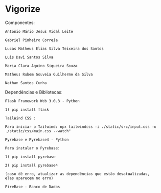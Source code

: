 # Vigorize

Componentes:

    Antonio Mário Jesus Vidal Leite

    Gabriel Pinheiro Correia

    Lucas Matheus Elias Silva Teixeira dos Santos

    Luis Davi Santos Silva

    Maria Clara Aquino Siqueira Souza

    Matheus Rubem Gouveia Guilherme da Silva

    Nathan Santos Cunha

Dependências e Bibliotecas:

    Flask Framework Web 3.0.3 - Python

    1) pip install flask

    TailWind CSS :

    Para iniciar o Tailwind: npx tailwindcss -i ./static/src/input.css -o ./static/css/main.css --watch"

    Pyrebase e Pyrebase4 - Python

    Para instalar o Pyrebase:

    1) pip install pyrebase

    2) pip install pyrebase4

    (caso dê erro, atualizar as dependências que estão desatualizadas, elas aparecem no erro)

    FireBase - Banco de Dados
